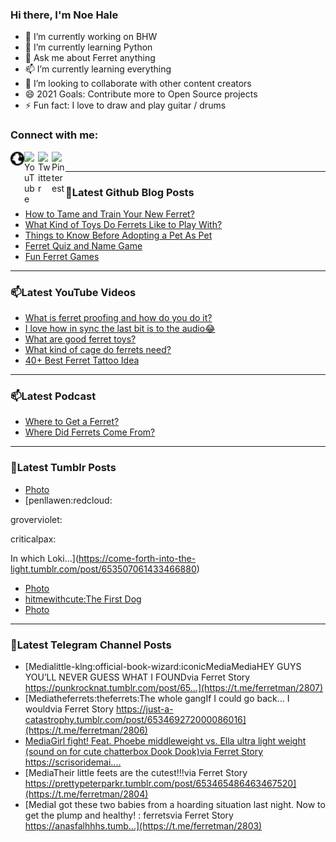### Hi there, I'm Noe Hale

- 🔭 I’m currently working on BHW
- 🌱 I’m currently learning Python
- 💬 Ask me about Ferret anything
- 📫 I’m currently learning everything
- 🔭 I’m looking to collaborate with other content creators
- 😄 2021 Goals: Contribute more to Open Source projects
- ⚡ Fun fact: I love to draw and play guitar / drums

### Connect with me:

[<img align="left" alt="ferretvoice.com" width="22px" src="https://raw.githubusercontent.com/iconic/open-iconic/master/svg/globe.svg" />](https://ferretvoice.com)
[<img align="left" alt="YouTube" width="22px" src="https://cdn.jsdelivr.net/npm/simple-icons@v3/icons/youtube.svg" />](https://www.youtube.com/channel/UCk665XTfaMLVwFVWUmgnDiw)
[<img align="left" alt="Twitter" width="22px" src="https://cdn.jsdelivr.net/npm/simple-icons@v3/icons/twitter.svg" />](https://twitter.com/voiceferret)
[<img align="left" alt="Pinterest" width="22px" src="https://cdn.jsdelivr.net/npm/simple-icons@v3/icons/pinterest.svg" />](https://www.pinterest.com/voiceferret/)

<br />

---
### 🔭Latest Github Blog Posts
<!-- GITHUB:START -->
- [How to Tame and Train Your New Ferret?](http://noehale.github.io/how-to-tame-and-train-your-new-ferret/)
- [What Kind of Toys Do Ferrets Like to Play With?](http://noehale.github.io/what-kind-of-toys-do-ferrets-like-to-play-with/)
- [Things to Know Before Adopting a Pet As Pet](http://noehale.github.io/things-to-know-before-adopting-a-pet-as-pet/)
- [Ferret Quiz and Name Game](http://noehale.github.io/ferret-quiz/)
- [Fun Ferret Games](http://noehale.github.io/fun-ferret-games/)
<!-- GITHUB:END -->
---
### 📫Latest YouTube Videos

<!-- YOUTUBE:START -->
- [What is ferret proofing and how do you do it?](https://www.youtube.com/watch?v=81Syh_DJBQQ)
- [I love how in sync the last bit is to the audio😂](https://www.youtube.com/watch?v=WHBeGHwSlGY)
- [What are good ferret toys?](https://www.youtube.com/watch?v=tPxRilBzc0s)
- [What kind of cage do ferrets need?](https://www.youtube.com/watch?v=xzz6hC3sR5A)
- [40+ Best Ferret Tattoo Idea](https://www.youtube.com/watch?v=KIKqduR6Xcs)
<!-- YOUTUBE:END -->

---
### 📫Latest Podcast

<!-- PODCAST:START -->
- [Where to Get a Ferret?](https://anchor.fm/ferretvoice/episodes/Where-to-Get-a-Ferret-erurfu)
- [Where Did Ferrets Come From?](https://anchor.fm/ferretvoice/episodes/Where-Did-Ferrets-Come-From-eruq8g)
<!-- PODCAST:END -->
---
### 📝Latest Tumblr Posts

<!-- TUMBLR:START -->
- [Photo](https://come-forth-into-the-light.tumblr.com/post/653529722631946240)
- [penllawen:redcloud:

groverviolet:

criticalpax:

In which Loki...](https://come-forth-into-the-light.tumblr.com/post/653507061433466880)
- [Photo](https://come-forth-into-the-light.tumblr.com/post/653461757792256000)
- [hitmewithcute:The First Dog](https://come-forth-into-the-light.tumblr.com/post/653439092895449088)
- [Photo](https://come-forth-into-the-light.tumblr.com/post/653416419054223360)
<!-- TUMBLR:END -->
---
### 📝Latest Telegram Channel Posts

<!-- TELEGRAM:START -->
- [Medialittle-klng:official-book-wizard:iconicMediaMediaHEY GUYS YOU’LL NEVER GUESS WHAT I FOUNDvia Ferret Story https://punkrocknat.tumblr.com/post/65...](https://t.me/ferretman/2807)
- [Mediatheferrets:theferrets:The whole gangIf I could go back… I wouldvia Ferret Story https://just-a-catastrophy.tumblr.com/post/653469272000086016](https://t.me/ferretman/2806)
- [MediaGirl fight! Feat. Phoebe middleweight vs. Ella ultra light weight (sound on for cute chatterbox Dook Dook)via Ferret Story https://scrisoridemai....](https://t.me/ferretman/2805)
- [MediaTheir little feets are the cutest!!!via Ferret Story https://prettypeterparkr.tumblr.com/post/653465486463467520](https://t.me/ferretman/2804)
- [MediaI got these two babies from a hoarding situation last night. Now to get the plump and healthy! : ferretsvia Ferret Story https://anasfalhhhs.tumb...](https://t.me/ferretman/2803)
<!-- TELEGRAM:END -->
